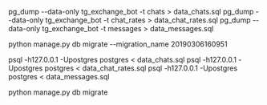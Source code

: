 pg_dump --data-only tg_exchange_bot -t chats > data_chats.sql
pg_dump --data-only tg_exchange_bot -t chat_rates > data_chat_rates.sql
pg_dump --data-only tg_exchange_bot -t messages > data_messages.sql

python manage.py db migrate --migration_name 20190306160951

psql -h127.0.0.1 -Upostgres postgres < data_chats.sql
psql -h127.0.0.1 -Upostgres postgres < data_chat_rates.sql
psql -h127.0.0.1 -Upostgres postgres < data_messages.sql

python manage.py db migrate
